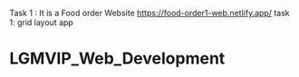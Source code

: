Task 1 : It is a Food order Website https://food-order1-web.netlify.app/
task 1: grid layout app
# LGMVIP_Web_Development
